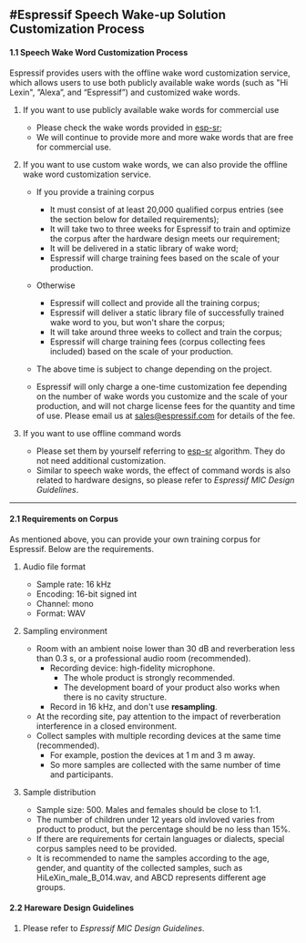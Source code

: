 #Espressif Speech Wake-up Solution Customization Process
---

#### 1.1 Speech Wake Word Customization Process
Espressif provides users with the offline wake word customization service, which allows users to use both publicly available wake words (such as "Hi Lexin", ”Alexa”, and “Espressif”) and customized wake words.

 1. If you want to use publicly available wake words for commercial use
	- Please check the wake words provided in [esp-sr](https://github.com/espressif/esp-sr);
	- We will continue to provide more and more wake words that are free for commercial use.

 2. If you want to use custom wake words, we can also provide the offline wake word customization service.
	- If you provide a training corpus 
		- It must consist of at least 20,000 qualified corpus entries (see the section below for detailed requirements);
		- It will take two to three weeks for Espressif to train and optimize the corpus after the hardware design meets our requirement;
		- It will be delivered in a static library of wake word;
		- Espressif will charge training fees based on the scale of your production.
		
	- Otherwise
		- Espressif will collect and provide all the training corpus;
		- Espressif will deliver a static library file of successfully trained wake word to you, but won't share the corpus;
		- It will take around three weeks to collect and train the corpus;
		- Espressif will charge training fees (corpus collecting fees included) based on the scale of your production.

	- The above time is subject to change depending on the project.

	- Espressif will only charge a one-time customization fee depending on the number of wake words you customize and the scale of your production, and will not charge license fees for the quantity and time of use. Please email us at [sales@espressif.com](sales@espressif.com) for details of the fee.

		 
 3. If you want to use offline command words
 	- Please set them by yourself referring to [esp-sr](https://github.com/espressif/esp-sr/tree/c5896943ea278195968c93c8b3466c720e641ebc/speech_command_recognition) algorithm. They do not need additional customization.
 	- Similar to speech wake words, the effect of command words is also related to hardware designs, so please refer to *Espressif MIC Design Guidelines*.

 
--------
#### 2.1 Requirements on Corpus

As mentioned above, you can provide your own training corpus for Espressif. Below are the requirements.

1. Audio file format
	- Sample rate: 16 kHz
	- Encoding: 16-bit signed int
	- Channel: mono
	- Format: WAV	

2. Sampling environment
	- Room with an ambient noise lower than 30 dB and reverberation less than 0.3 s, or a professional audio room (recommended).
		- Recording device: high-fidelity microphone.
			- The whole product is strongly recommended.
			- The development board of your product also works when there is no cavity structure.
		- Record in 16 kHz, and don't use **resampling**.
	- At the recording site, pay attention to the impact of reverberation interference in a closed environment.
	- Collect samples with multiple recording devices at the same time (recommended).
		- For example, postion the devices at 1 m and 3 m away.
		- So more samples are collected with the same number of time and participants.

3. Sample distribution
	- Sample size: 500. Males and females should be close to 1:1.
	- The number of children under 12 years old invloved varies from product to product, but the percentage should be no less than 15%.
	- If there are requirements for certain languages or dialects, special corpus samples need to be provided.
	- It is recommended to name the samples according to the age, gender, and quantity of the collected samples, such as HiLeXin\_male\_B\_014.wav, and ABCD represents different age groups.

#### 2.2 Hareware Design Guidelines

1. Please refer to *Espressif MIC Design Guidelines*.
